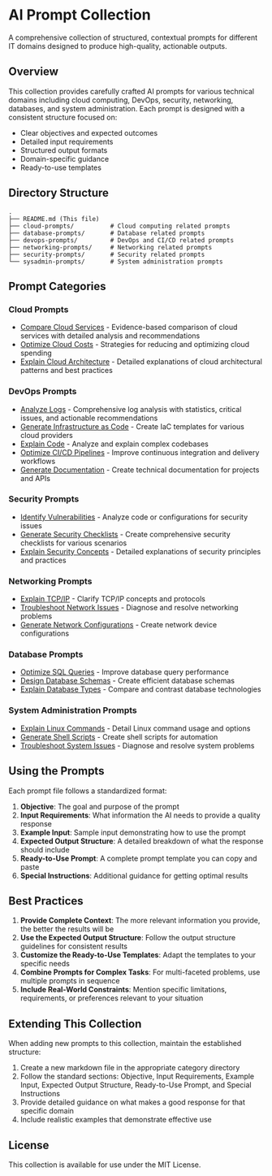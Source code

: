 # AI Prompt Collection

A comprehensive collection of structured, contextual prompts for different IT domains designed to produce high-quality, actionable outputs.

## Overview

This collection provides carefully crafted AI prompts for various technical domains including cloud computing, DevOps, security, networking, databases, and system administration. Each prompt is designed with a consistent structure focused on:

- Clear objectives and expected outcomes
- Detailed input requirements
- Structured output formats
- Domain-specific guidance
- Ready-to-use templates

## Directory Structure

```
.
├── README.md (This file)
├── cloud-prompts/          # Cloud computing related prompts
├── database-prompts/       # Database related prompts
├── devops-prompts/         # DevOps and CI/CD related prompts
├── networking-prompts/     # Networking related prompts
├── security-prompts/       # Security related prompts
└── sysadmin-prompts/       # System administration prompts
```

## Prompt Categories

### Cloud Prompts
- [Compare Cloud Services](cloud-prompts/compare-cloud-services-prompt.md) - Evidence-based comparison of cloud services with detailed analysis and recommendations
- [Optimize Cloud Costs](cloud-prompts/optimize-cloud-cost-prompt.md) - Strategies for reducing and optimizing cloud spending
- [Explain Cloud Architecture](cloud-prompts/explain-cloud-architecture-prompt.md) - Detailed explanations of cloud architectural patterns and best practices

### DevOps Prompts
- [Analyze Logs](devops-prompts/analyze-logs-prompt.md) - Comprehensive log analysis with statistics, critical issues, and actionable recommendations
- [Generate Infrastructure as Code](devops-prompts/generate-iac-prompt.md) - Create IaC templates for various cloud providers
- [Explain Code](devops-prompts/explain-code-prompt.md) - Analyze and explain complex codebases
- [Optimize CI/CD Pipelines](devops-prompts/optimize-cicd-prompt.md) - Improve continuous integration and delivery workflows
- [Generate Documentation](devops-prompts/generate-docs-prompt.md) - Create technical documentation for projects and APIs

### Security Prompts
- [Identify Vulnerabilities](security-prompts/identify-vulnerability-prompt.md) - Analyze code or configurations for security issues
- [Generate Security Checklists](security-prompts/generate-security-checklist-prompt.md) - Create comprehensive security checklists for various scenarios
- [Explain Security Concepts](security-prompts/explain-security-concept-prompt.md) - Detailed explanations of security principles and practices

### Networking Prompts
- [Explain TCP/IP](networking-prompts/explain-tcp-ip-prompt.md) - Clarify TCP/IP concepts and protocols
- [Troubleshoot Network Issues](networking-prompts/troubleshoot-network-prompt.md) - Diagnose and resolve networking problems
- [Generate Network Configurations](networking-prompts/generate-network-config-prompt.md) - Create network device configurations

### Database Prompts
- [Optimize SQL Queries](database-prompts/optimize-sql-query-prompt.md) - Improve database query performance
- [Design Database Schemas](database-prompts/design-database-schema-prompt.md) - Create efficient database schemas
- [Explain Database Types](database-prompts/explain-database-types-prompt.md) - Compare and contrast database technologies

### System Administration Prompts
- [Explain Linux Commands](sysadmin-prompts/explain-linux-command-prompt.md) - Detail Linux command usage and options
- [Generate Shell Scripts](sysadmin-prompts/generate-shell-script-prompt.md) - Create shell scripts for automation
- [Troubleshoot System Issues](sysadmin-prompts/troubleshoot-system-prompt.md) - Diagnose and resolve system problems

## Using the Prompts

Each prompt file follows a standardized format:

1. **Objective**: The goal and purpose of the prompt
2. **Input Requirements**: What information the AI needs to provide a quality response
3. **Example Input**: Sample input demonstrating how to use the prompt
4. **Expected Output Structure**: A detailed breakdown of what the response should include
5. **Ready-to-Use Prompt**: A complete prompt template you can copy and paste
6. **Special Instructions**: Additional guidance for getting optimal results

## Best Practices

1. **Provide Complete Context**: The more relevant information you provide, the better the results will be
2. **Use the Expected Output Structure**: Follow the output structure guidelines for consistent results
3. **Customize the Ready-to-Use Templates**: Adapt the templates to your specific needs
4. **Combine Prompts for Complex Tasks**: For multi-faceted problems, use multiple prompts in sequence
5. **Include Real-World Constraints**: Mention specific limitations, requirements, or preferences relevant to your situation

## Extending This Collection

When adding new prompts to this collection, maintain the established structure:

1. Create a new markdown file in the appropriate category directory
2. Follow the standard sections: Objective, Input Requirements, Example Input, Expected Output Structure, Ready-to-Use Prompt, and Special Instructions
3. Provide detailed guidance on what makes a good response for that specific domain
4. Include realistic examples that demonstrate effective use

## License

This collection is available for use under the MIT License.
